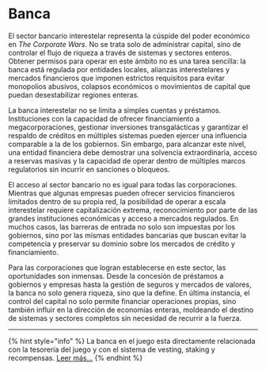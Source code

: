 # Banca

El sector bancario interestelar representa la cúspide del poder económico en _The Corporate Wars_. No se trata solo de administrar capital, sino de controlar el flujo de riqueza a través de sistemas y sectores enteros. Obtener permisos para operar en este ámbito no es una tarea sencilla: la banca está regulada por entidades locales, alianzas interestelares y mercados financieros que imponen estrictos requisitos para evitar monopolios abusivos, colapsos económicos o movimientos de capital que puedan desestabilizar regiones enteras.

La banca interestelar no se limita a simples cuentas y préstamos. Instituciones con la capacidad de ofrecer financiamiento a megacorporaciones, gestionar inversiones transgalácticas y garantizar el respaldo de créditos en múltiples sistemas pueden ejercer una influencia comparable a la de los gobiernos. Sin embargo, para alcanzar este nivel, una entidad financiera debe demostrar una solvencia extraordinaria, acceso a reservas masivas y la capacidad de operar dentro de múltiples marcos regulatorios sin incurrir en sanciones o bloqueos.

El acceso al sector bancario no es igual para todas las corporaciones. Mientras que algunas empresas pueden ofrecer servicios financieros limitados dentro de su propia red, la posibilidad de operar a escala interestelar requiere capitalización extrema, reconocimiento por parte de las grandes instituciones económicas y acceso a mercados regulados. En muchos casos, las barreras de entrada no solo son impuestas por los gobiernos, sino por las mismas entidades bancarias que buscan evitar la competencia y preservar su dominio sobre los mercados de crédito y financiamiento.

Para las corporaciones que logran establecerse en este sector, las oportunidades son inmensas. Desde la concesión de préstamos a gobiernos y empresas hasta la gestión de seguros y mercados de valores, la banca no solo genera riqueza, sino que la define. En última instancia, el control del capital no solo permite financiar operaciones propias, sino también influir en la dirección de economías enteras, moldeando el destino de sistemas y sectores completos sin necesidad de recurrir a la fuerza.

***

{% hint style="info" %}
La banca en el juego esta directamente relacionada con la tesorería del juego y con el sistema de vesting, staking y recompensas. [Leer más...](../../../tokenomics/tesoreria/banca-in-game.md)
{% endhint %}
